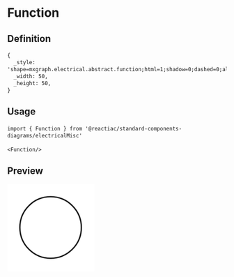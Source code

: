 # Function

## Definition

```
{
  _style: 'shape=mxgraph.electrical.abstract.function;html=1;shadow=0;dashed=0;align=center;strokeWidth=1;fontSize=24',
  _width: 50,
  _height: 50,
}
```

## Usage

```
import { Function } from '@reactiac/standard-components-diagrams/electricalMisc'

<Function/>
```

## Preview

<img src="./function.png" width="200"/>

